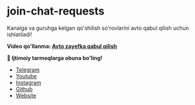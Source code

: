 # join-chat-requests
Kanalga va guruhga kelgan qo'shilish so'rovlarini avto qabul qilish uchun ishlatiladi!


**Video qo'llanma: [Avto zayefka qabul qilish](https://youtube.com/@ulugbekweb)**

**📌 Ijtimoiy tarmoqlarga obuna bo'ling!**

- [Telegram](https://t.me/UlugbekWeb)
- [Youtube](https://youtube.com/@ulugbekweb)
- [Instagram](https://instagram.com/UlugbekWeb)
- [Github](https://github.com/ulugbekde/)
- [Website](https://xunix.uz)
  
